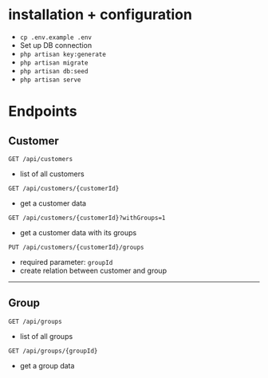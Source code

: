 # installation + configuration

- `cp .env.example .env`
- Set up DB connection
- `php artisan key:generate`
- `php artisan migrate`
- `php artisan db:seed`
- `php artisan serve`


# Endpoints
## Customer
`GET /api/customers`
- list of all customers

`GET /api/customers/{customerId}`
- get a customer data

`GET /api/customers/{customerId}?withGroups=1`
- get a customer data with its groups

`PUT /api/customers/{customerId}/groups`
- required parameter: `groupId`
- create relation between customer and group
 ___
## Group
`GET /api/groups`
- list of all groups

`GET /api/groups/{groupId}`
- get a group data
